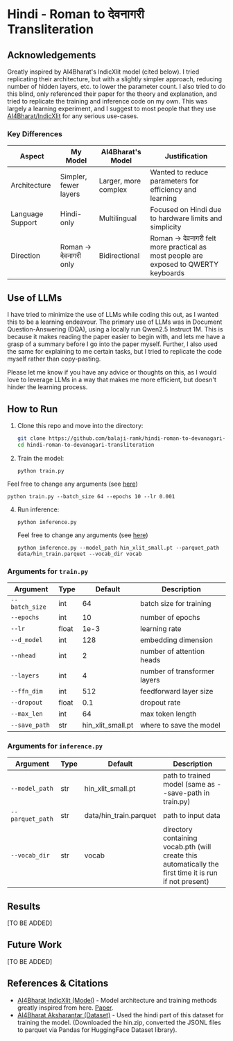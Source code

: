 # Hindi - Roman to देवनागरी Transliteration

## Acknowledgements
Greatly inspired by AI4Bharat's IndicXlit model (cited below). I tried replicating their architecture, but with a slightly simpler approach, reducing number of hidden layers, etc. to lower the parameter count. I also tried to do this blind, only referenced their paper for the theory and explanation, and tried to replicate the training and inference code on my own. This was largely a learning experiment, and I suggest to most people that they use [AI4Bharat/IndicXlit](https://github.com/AI4Bharat/IndicXlit) for any serious use-cases.

### Key Differences
| Aspect | My Model | AI4Bharat's Model | Justification |
|-------|----------|------------------|---------------|
| Architecture | Simpler, fewer layers | Larger, more complex | Wanted to reduce parameters for efficiency and learning |
| Language Support | Hindi-only | Multilingual | Focused on Hindi due to hardware limits and simplicity |
| Direction | Roman → देवनागरी only | Bidirectional | Roman → देवनागरी felt more practical as most people are exposed to QWERTY keyboards |

## Use of LLMs
I have tried to minimize the use of LLMs while coding this out, as I wanted this to be a learning endeavour. The primary use of LLMs was in Document Question-Answering (DQA), using a locally run Qwen2.5 Instruct 1M. This is because it makes reading the paper easier to begin with, and lets me have a grasp of a summary before I go into the paper myself.
Further, I also used the same for explaining to me certain tasks, but I tried to replicate the code myself rather than copy-pasting.

Please let me know if you have any advice or thoughts on this, as I would love to leverage LLMs in a way that makes me more efficient, but doesn't hinder the learning process.

## How to Run
1. Clone this repo and move into the directory:
   ```bash
   git clone https://github.com/balaji-ramk/hindi-roman-to-devanagari-transliteration.git
   cd hindi-roman-to-devanagari-transliteration
   ```
2. Train the model:
   ```
   python train.py
   ```
   
  Feel free to change any arguments (see [here](#arguments-for-trainpy))
   ```
   python train.py --batch_size 64 --epochs 10 --lr 0.001
   ```
4. Run inference:
   ```
   python inference.py
   ```
   
   Feel free to change any arguments (see [here](#arguments-for-inferencepy))
   ```
   python inference.py --model_path hin_xlit_small.pt --parquet_path data/hin_train.parquet --vocab_dir vocab
   ```

### Arguments for `train.py`

| Argument | Type | Default | Description |
|---------|------|---------|-------------|
| `--batch_size` | int | 64 | batch size for training |
| `--epochs` | int | 10 | number of epochs |
| `--lr` | float | 1e-3 | learning rate |
| `--d_model` | int | 128 | embedding dimension |
| `--nhead` | int | 2 | number of attention heads |
| `--layers` | int | 4 | number of transformer layers |
| `--ffn_dim` | int | 512 | feedforward layer size |
| `--dropout` | float | 0.1 | dropout rate |
| `--max_len` | int | 64 | max token length |
| `--save_path` | str | hin_xlit_small.pt | where to save the model |

### Arguments for `inference.py`

| Argument | Type | Default | Description |
|----------|------|---------|-------------|
| `--model_path` | str | hin_xlit_small.pt | path to trained model (same as --save-path in train.py) |
| `--parquet_path` | str | data/hin_train.parquet | path to input data |
| `--vocab_dir` | str | vocab | directory containing vocab.pth (will create this automatically the first time it is run if not present) |

## Results
\[TO BE ADDED]

## Future Work
\[TO BE ADDED]

## References & Citations
- [AI4Bharat IndicXlit (Model)](https://github.com/AI4Bharat/IndicXlit) - Model architecture and training methods greatly inspired from here. [Paper](https://arxiv.org/abs/2205.03018).
- [AI4Bharat Aksharantar (Dataset)](https://huggingface.co/datasets/ai4bharat/Aksharantar) - Used the hindi part of this dataset for training the model. (Downloaded the hin.zip, converted the JSONL files to parquet via Pandas for HuggingFace Dataset library).


